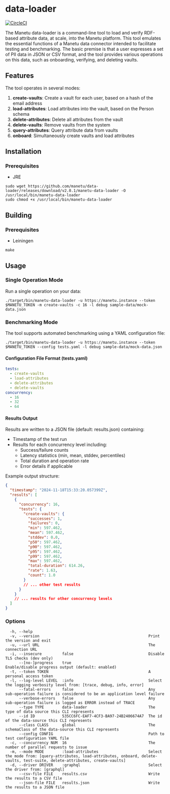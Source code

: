 # data-loader

[![CircleCI](https://circleci.com/gh/manetu/data-loader/tree/master.svg?style=svg)](https://circleci.com/gh/manetu/data-loader/tree/master)

The Manetu data-loader is a command-line tool to load and verify RDF-based attribute data, at scale, into the Manetu platform.  This tool emulates the essential functions of a Manetu data connector intended to facilitate testing and benchmarking.  The basic premise is that a user expresses a set of PII data in JSON or CSV format, and the tool provides various operations on this data, such as onboarding, verifying, and deleting vaults.

## Features

The tool operates in several modes:

1. **create-vaults**: Create a vault for each user, based on a hash of the email address
2. **load-attributes**: Load attributes into the vault, based on the Person schema
3. **delete-attributes**: Delete all attributes from the vault
4. **delete-vaults**: Remove vaults from the system
5. **query-attributes**: Query attribute data from vaults
6. **onboard**: Simultaneously create vaults and load attributes

## Installation

### Prerequisites
- JRE

```shell
sudo wget https://github.com/manetu/data-loader/releases/download/v2.0.1/manetu-data-loader -O /usr/local/bin/manetu-data-loader
sudo chmod +x /usr/local/bin/manetu-data-loader
```

## Building

### Prerequisites
- Leiningen

```shell
make
```

## Usage

### Single Operation Mode
Run a single operation on your data:

```shell
./target/bin/manetu-data-loader -u https://manetu.instance --token $MANETU_TOKEN -m create-vaults -c 16 -l debug sample-data/mock-data.json
```

### Benchmarking Mode
The tool supports automated benchmarking using a YAML configuration file:

```shell
./target/bin/manetu-data-loader -u https://manetu.instance --token $MANETU_TOKEN --config tests.yaml -l debug sample-data/mock-data.json
```

#### Configuration File Format (tests.yaml)
```yaml
tests:
  - create-vaults
  - load-attributes
  - delete-attributes
  - delete-vaults
concurrency:
  - 16
  - 32
  - 64
```

#### Results Output
Results are written to a JSON file (default: results.json) containing:
- Timestamp of the test run
- Results for each concurrency level including:
    - Success/failure counts
    - Latency statistics (min, mean, stddev, percentiles)
    - Total duration and operation rate
    - Error details if applicable

Example output structure:
```json
{
  "timestamp": "2024-11-18T15:33:20.057399Z",
  "results": [
    {
      "concurrency": 16,
      "tests": {
        "create-vaults": {
          "successes": 1,
          "failures": 0,
          "min": 597.462,
          "mean": 597.462,
          "stddev": 0.0,
          "p50": 597.462,
          "p90": 597.462,
          "p95": 597.462,
          "p99": 597.462,
          "max": 597.462,
          "total-duration": 614.26,
          "rate": 1.63,
          "count": 1.0
        }
        // ... other test results
      }
    }
    // ... results for other concurrency levels
  ]
}
```

### Options
```
  -h, --help
  -v, --version                                                Print the version and exit
  -u, --url URL                                                The connection URL
  -i, --insecure         false                                 Disable TLS checks (dev only)
      --[no-]progress    true                                  Enable/disable progress output (default: enabled)
  -t, --token TOKEN                                            A personal access token
  -l, --log-level LEVEL  :info                                 Select the logging verbosity level from: [trace, debug, info, error]
      --fatal-errors     false                                 Any sub-operation failure is considered to be an application level failure
      --verbose-errors   false                                 Any sub-operation failure is logged as ERROR instead of TRACE
      --type TYPE        data-loader                           The type of data source this CLI represents
      --id ID            535CC6FC-EAF7-4CF3-BA97-24B2406674A7  The id of the data-source this CLI represents
      --class CLASS      global                                The schemaClass of the data-source this CLI represents
      --config CONFIG                                          Path to test configuration YAML file
  -c, --concurrency NUM  16                                    The number of parallel requests to issue
  -m, --mode MODE        :load-attributes                      Select the mode from: [query-attributes, load-attributes, onboard, delete-vaults, test-suite, delete-attributes, create-vaults]
  -d, --driver DRIVER    :graphql                              Select the driver from: [graphql]
      --csv-file FILE    results.csv                           Write the results to a CSV file
      --json-file FILE   results.json                          Write the results to a JSON file
```
